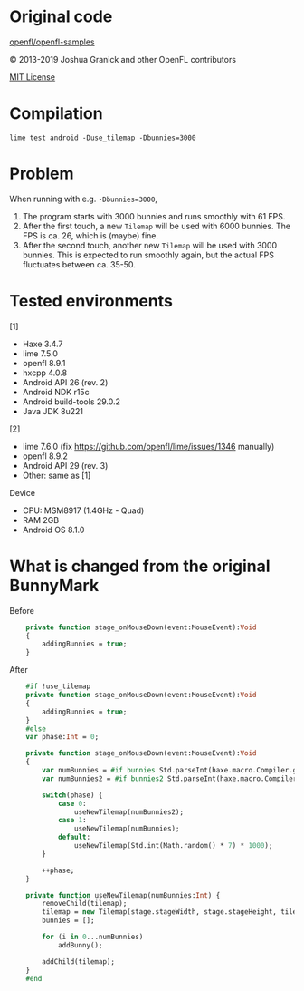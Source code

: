 # Original code

[openfl/openfl-samples](https://github.com/openfl/openfl-samples)

© 2013-2019 Joshua Granick and other OpenFL contributors

[MIT License](https://github.com/openfl/openfl-samples/blob/master/LICENSE.md)


# Compilation

`lime test android -Duse_tilemap -Dbunnies=3000`


# Problem

When running with e.g. `-Dbunnies=3000`,

1. The program starts with 3000 bunnies and runs smoothly with 61 FPS.
2. After the first touch, a new `Tilemap` will be used with 6000 bunnies. The FPS is ca. 26, which is (maybe) fine.
3. After the second touch, another new `Tilemap` will be used with 3000 bunnies. This is expected to run smoothly again, but the actual FPS fluctuates between ca. 35-50.


# Tested environments

[1]
- Haxe 3.4.7
- lime 7.5.0
- openfl 8.9.1
- hxcpp 4.0.8
- Android API 26 (rev. 2)
- Android NDK r15c
- Android build-tools 29.0.2
- Java JDK 8u221

[2]
- lime 7.6.0 (fix https://github.com/openfl/lime/issues/1346 manually)
- openfl 8.9.2
- Android API 29 (rev. 3)
- Other: same as [1]

Device
- CPU: MSM8917 (1.4GHz - Quad)
- RAM 2GB
- Android OS 8.1.0

# What is changed from the original BunnyMark

Before
```haxe
	private function stage_onMouseDown(event:MouseEvent):Void
	{
		addingBunnies = true;
	}
```

After
```haxe
	#if !use_tilemap
	private function stage_onMouseDown(event:MouseEvent):Void
	{
		addingBunnies = true;
	}
	#else
	var phase:Int = 0;

	private function stage_onMouseDown(event:MouseEvent):Void
	{
		var numBunnies = #if bunnies Std.parseInt(haxe.macro.Compiler.getDefine("bunnies")) #else 100 #end;
		var numBunnies2 = #if bunnies2 Std.parseInt(haxe.macro.Compiler.getDefine("bunnies2")) #else numBunnies * 2 #end;

		switch(phase) {
			case 0:
				useNewTilemap(numBunnies2);
			case 1:
				useNewTilemap(numBunnies);
			default: 
				useNewTilemap(Std.int(Math.random() * 7) * 1000);
		}

		++phase;
	}

	private function useNewTilemap(numBunnies:Int) {
		removeChild(tilemap);
		tilemap = new Tilemap(stage.stageWidth, stage.stageHeight, tileset);
		bunnies = [];

		for (i in 0...numBunnies)
			addBunny();

		addChild(tilemap);
	}
	#end
```